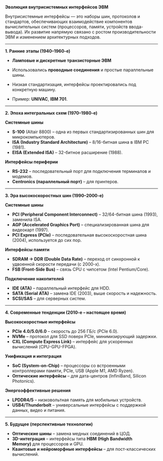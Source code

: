 **Эволюция внутрисистемных интерфейсов ЭВМ**

Внутрисистемные интерфейсы — это наборы шин, протоколов и стандартов, обеспечивающих взаимодействие компонентов вычислительных систем (процессоров, памяти, устройств ввода-вывода). Их развитие напрямую связано с ростом производительности ЭВМ и изменением архитектурных подходов.

---

**1. Ранние этапы (1940–1960-е)**

- **Ламповые и дискретные транзисторные ЭВМ**

- Использовались **проводные соединения** и простые параллельные шины.
- Низкая стандартизация, интерфейсы проектировались под конкретную машину.
- Пример: **UNIVAC**, **IBM 701**.

---

**2. Эпоха интегральных схем (1970–1980-е)**

**Системные шины**

- **S-100** (Altair 8800) – одна из первых стандартизированных шин для микрокомпьютеров.
- **ISA (Industry Standard Architecture)** – 8/16-битная шина в IBM PC (1981).
- **EISA (Extended ISA)** – 32-битное расширение (1988).

**Интерфейсы периферии**

- **RS-232** – последовательный порт для подключения терминалов и модемов.
- **Centronics (параллельный порт)** – для принтеров.

---

**3. Эра высокоскоростных шин (1990–2000-е)**

**Системные шины**

- **PCI (Peripheral Component Interconnect)** – 32/64-битная шина (1993), заменила ISA.
- **AGP (Accelerated Graphics Port)** – специализированная шина для видеокарт (1997).
- **PCI Express (PCIe)** – последовательная высокоскоростная шина (2004), используется до сих пор.

**Интерфейсы памяти**

- **SDRAM → DDR (Double Data Rate)** – переход от синхронной к удвоенной скорости передачи (с 2000-х).
- **FSB (Front-Side Bus)** – связь CPU с чипсетом (Intel Pentium/Core).

**Подключение накопителей**

- **IDE (ATA)** – параллельный интерфейс для HDD.
- **SATA (Serial ATA)** – замена IDE (2003), выше скорость и надежность.
- **SCSI/SAS** – для серверных систем.

---

**4. Современные тенденции (2010-е – настоящее время)**

**Высокоскоростные интерфейсы**

- **PCIe 4.0/5.0/6.0** – скорость до 256 ГБ/с (PCIe 6.0).
- **NVMe** – протокол для SSD поверх PCIe, минимизирующий задержки.
- **CXL (Compute Express Link)** – интерфейс для ускоренных вычислений (CPU-GPU-FPGA).

**Унификация и интеграция**

- **SoC (System-on-Chip)** – процессоры со встроенными контроллерами памяти, PCIe, USB (Apple M1, AMD Ryzen).
- **Оптические интерфейсы** – для дата-центров (InfiniBand, Silicon Photonics).

**Энергоэффективные решения**

- **LPDDR4/5** – низковольтная память для мобильных устройств.
- **USB4/Thunderbolt** – универсальные интерфейсы с поддержкой данных, видео и питания.

---

**5. Будущее (перспективные технологии)**

- **Оптические шины** – замена медных соединений в ЦОД.
- **3D-интеграция** – интерфейсы типа **HBM (High Bandwidth Memory)** для процессоров и GPU.
- **Квантовые и нейроморфные интерфейсы** – для пост-классических вычислений.